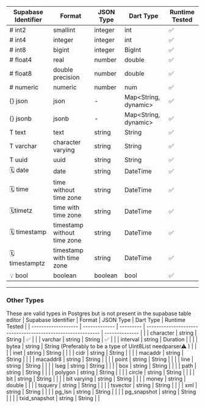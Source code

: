 | Supabase Identifier | Format                      | JSON Type | Dart Type            | Runtime Tested |
| ------------------- | --------------------------- | --------- | -------------------- | -------------- |
| # int2              | smallint                    | integer   | int                  | ✅             |
| # int4              | integer                     | integer   | int                  | ✅             |
| # int8              | bigint                      | integer   | BigInt               | ✅             |
| # float4            | real                        | number    | double               | ✅             |
| # float8            | double precision            | number    | double               | ✅             |
| # numeric           | numeric                     | number    | num                  | ✅             |
| {} json             | json                        | -         | Map<String, dynamic> | ✅             |
| {} jsonb            | jsonb                       | -         | Map<String, dynamic> | ✅             |
| T text              | text                        | string    | String               | ✅             |
| T varchar           | character varying           | string    | String               | ✅             |
| T uuid              | uuid                        | string    | String               | ✅             |
| 🗓️ date             | date                        | string    | DateTime             | ✅             |
| 🗓️ time             | time without time zone      | string    | DateTime             | ✅             |
| 🗓️timetz            | time with time zone         | string    | DateTime             | ✅             |
| 🗓️ timestamp        | timestamp without time zone | string    | DateTime             | ✅             |
| 🗓️ timestamptz      | timestamp with time zone    | string    | DateTime             | ✅             |
| 💡 bool             | boolean                     | boolean   | bool                 | ✅             |

---

### Other Types

These are valid types in Postgres but is not present in the supabase table editor
| Supabase Identifier | Format | JSON Type | Dart Type | Runtime Tested |
| ------------------- | ------------- | --------- | ----------------------------------------------------------- | -------------- |
| | character | string | String | ✅ |
| | varchar | string | String | ✅ |
| | interval | string | Duration | |
| | bytea | string | String (Preferably to be a type of Uint8List needparser⚠ ️) | |
| | inet | string | String | |
| | cidr | string | String | |
| | macaddr | string | String | |
| | macaddr8 | string | String | |
| | point | string | String | |
| | line | string | String | |
| | lseg | string | String | |
| | box | string | String | |
| | path | string | String | |
| | polygon | string | String | |
| | circle | string | String | |
| | bit | string | String | |
| | bit varying | string | String | |
| | money | string | double | |
| | tsquery | string | String | |
| | tsvector | string | String | |
| | xml | string | String | |
| | pg_lsn | string | String | |
| | pg_snapshot | string | String | |
| | txid_snapshot | string | String | |
